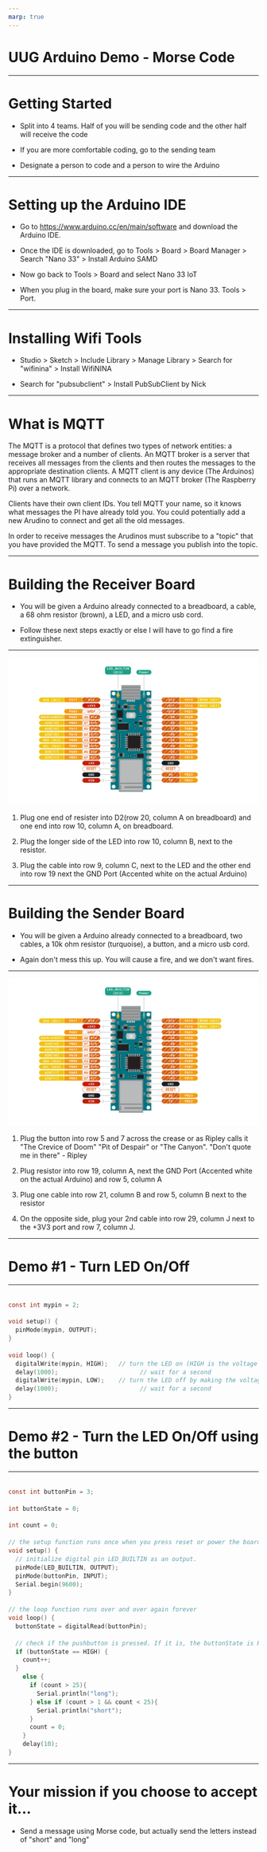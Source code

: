 ```yaml
---
marp: true
---
```

<!-- backgroundColor: black -->
<!-- color: white -->

# UUG Arduino Demo - Morse Code

---

# Getting Started

- Split into 4 teams. Half of you will be sending code and the other half will receive the code

- If you are more comfortable coding, go to the sending team

- Designate a person to code and a person to wire the Arduino

---

# Setting up the Arduino IDE

- Go to https://www.arduino.cc/en/main/software and download the Arduino IDE.

- Once the IDE is downloaded, go to Tools > Board > Board Manager > Search "Nano 33" > Install Arduino SAMD

- Now go back to Tools > Board and select Nano 33 IoT

- When you plug in the board, make sure your port is Nano 33. Tools > Port.

---

# Installing Wifi Tools

- Studio > Sketch > Include Library > Manage Library > Search for "wifinina" > Install WifiNINA  

- Search for "pubsubclient" > Install PubSubClient by Nick


---

# What is MQTT

The MQTT is a protocol that defines two types of network entities: a message broker and a number of clients. An MQTT broker is a server that receives all messages from the clients and then routes the messages to the appropriate destination clients. A MQTT client is any device (The Arduinos) that runs an MQTT library and connects to an MQTT broker (The Raspberry Pi) over a network.

Clients have their own client IDs. You tell MQTT your name, so it knows what messages the PI have already told you. You could potentially add a new Arudino to connect and get all the old messages.

In order to receive messages the Arudinos must subscribe to a "topic" that you have provided the MQTT. To send a message you publish into the topic.

---

# Building the Receiver Board

- You will be given a Arduino already connected to a breadboard, a cable, a 68 ohm resistor (brown), a LED, and a micro usb cord.

- Follow these next steps exactly or else I will have to go find a fire extinguisher.

---
![bg right:40%](Diagrams/NANO33IoT.png)

 1. Plug one end of resister into D2(row 20, column A on breadboard) and one end into row 10, column A, on breadboard.

 2. Plug the longer side of the LED into row 10, column B, next to the resistor.

 3. Plug the cable into row 9, column C, next to the LED and the other end into row 19 next the GND Port (Accented white on the actual Arduino)

---

# Building the Sender Board

- You will be given a Arduino already connected to a breadboard, two cables, a 10k ohm resistor (turquoise), a button, and a micro usb cord.

- Again don't mess this up. You will cause a fire, and we don't want fires.

---

 ![bg right:40%](Diagrams/NANO33IoT.png)

1. Plug the button into row 5 and 7 across the crease or as Ripley calls it "The Crevice of Doom" "Pit of Despair" or "The Canyon". "Don't quote me in there" - Ripley

2. Plug resistor into row 19, column A, next the GND Port (Accented white on the actual Arduino) and row 5, column A

3. Plug one cable into row 21, column B and row 5, column B next to the resistor

4. On the opposite side, plug your 2nd cable into row 29, column J next to the +3V3 port and row 7, column J.

---

# Demo #1 - Turn LED On/Off

---

<!-- _color: black -->

```C

const int mypin = 2;

void setup() {
  pinMode(mypin, OUTPUT);
}

void loop() {
  digitalWrite(mypin, HIGH);   // turn the LED on (HIGH is the voltage level)
  delay(1000);                       // wait for a second
  digitalWrite(mypin, LOW);    // turn the LED off by making the voltage LOW
  delay(1000);                       // wait for a second
}

```

---

# Demo #2 - Turn the LED On/Off using the button

---
<!-- backgroundColor: black -->
<!-- _color: black -->


```C

const int buttonPin = 3;

int buttonState = 0;

int count = 0;

// the setup function runs once when you press reset or power the board
void setup() {
  // initialize digital pin LED_BUILTIN as an output.
  pinMode(LED_BUILTIN, OUTPUT);
  pinMode(buttonPin, INPUT);
  Serial.begin(9600);
}

// the loop function runs over and over again forever
void loop() {
  buttonState = digitalRead(buttonPin);

  // check if the pushbutton is pressed. If it is, the buttonState is HIGH:
  if (buttonState == HIGH) {
    count++;
  }
    else {
      if (count > 25){
        Serial.println("long");
      } else if (count > 1 && count < 25){
        Serial.println("short");
      }
      count = 0;
    }
    delay(10);  
}

```

---

# Your mission if you choose to accept it...

- Send a message using Morse code, but actually send the letters instead of "short" and "long"

